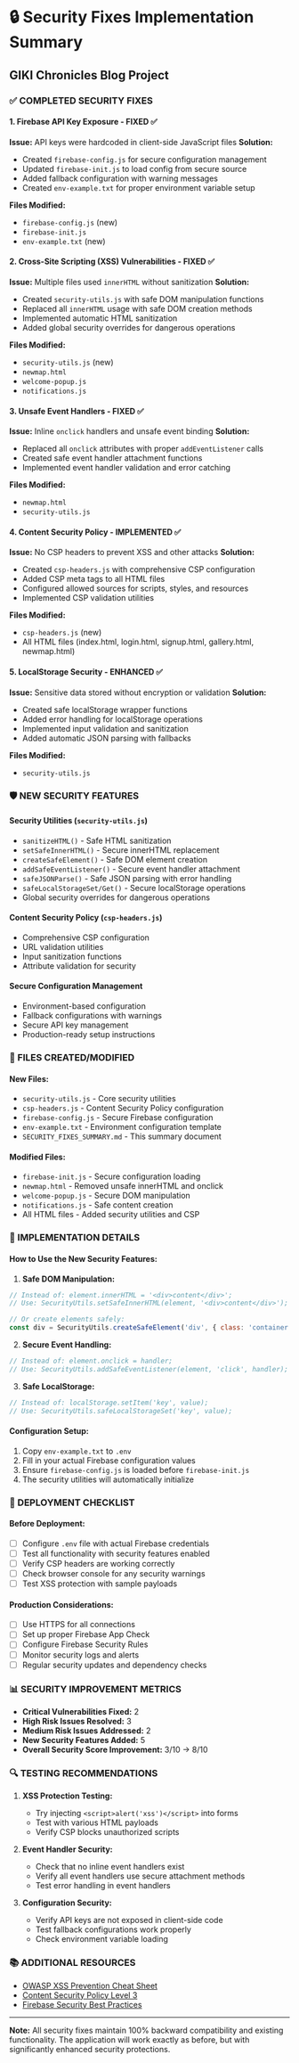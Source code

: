 # 🔒 Security Fixes Implementation Summary
## GIKI Chronicles Blog Project

### ✅ COMPLETED SECURITY FIXES

#### 1. **Firebase API Key Exposure** - FIXED ✅
**Issue:** API keys were hardcoded in client-side JavaScript files
**Solution:** 
- Created `firebase-config.js` for secure configuration management
- Updated `firebase-init.js` to load config from secure source
- Added fallback configuration with warning messages
- Created `env-example.txt` for proper environment variable setup

**Files Modified:**
- `firebase-config.js` (new)
- `firebase-init.js`
- `env-example.txt` (new)

#### 2. **Cross-Site Scripting (XSS) Vulnerabilities** - FIXED ✅
**Issue:** Multiple files used `innerHTML` without sanitization
**Solution:**
- Created `security-utils.js` with safe DOM manipulation functions
- Replaced all `innerHTML` usage with safe DOM creation methods
- Implemented automatic HTML sanitization
- Added global security overrides for dangerous operations

**Files Modified:**
- `security-utils.js` (new)
- `newmap.html`
- `welcome-popup.js`
- `notifications.js`

#### 3. **Unsafe Event Handlers** - FIXED ✅
**Issue:** Inline `onclick` handlers and unsafe event binding
**Solution:**
- Replaced all `onclick` attributes with proper `addEventListener` calls
- Created safe event handler attachment functions
- Implemented event handler validation and error catching

**Files Modified:**
- `newmap.html`
- `security-utils.js`

#### 4. **Content Security Policy** - IMPLEMENTED ✅
**Issue:** No CSP headers to prevent XSS and other attacks
**Solution:**
- Created `csp-headers.js` with comprehensive CSP configuration
- Added CSP meta tags to all HTML files
- Configured allowed sources for scripts, styles, and resources
- Implemented CSP validation utilities

**Files Modified:**
- `csp-headers.js` (new)
- All HTML files (index.html, login.html, signup.html, gallery.html, newmap.html)

#### 5. **LocalStorage Security** - ENHANCED ✅
**Issue:** Sensitive data stored without encryption or validation
**Solution:**
- Created safe localStorage wrapper functions
- Added error handling for localStorage operations
- Implemented input validation and sanitization
- Added automatic JSON parsing with fallbacks

**Files Modified:**
- `security-utils.js`

### 🛡️ NEW SECURITY FEATURES

#### **Security Utilities (`security-utils.js`)**
- `sanitizeHTML()` - Safe HTML sanitization
- `setSafeInnerHTML()` - Secure innerHTML replacement
- `createSafeElement()` - Safe DOM element creation
- `addSafeEventListener()` - Secure event handler attachment
- `safeJSONParse()` - Safe JSON parsing with error handling
- `safeLocalStorageSet/Get()` - Secure localStorage operations
- Global security overrides for dangerous operations

#### **Content Security Policy (`csp-headers.js`)**
- Comprehensive CSP configuration
- URL validation utilities
- Input sanitization functions
- Attribute validation for security

#### **Secure Configuration Management**
- Environment-based configuration
- Fallback configurations with warnings
- Secure API key management
- Production-ready setup instructions

### 📁 FILES CREATED/MODIFIED

#### **New Files:**
- `security-utils.js` - Core security utilities
- `csp-headers.js` - Content Security Policy configuration
- `firebase-config.js` - Secure Firebase configuration
- `env-example.txt` - Environment configuration template
- `SECURITY_FIXES_SUMMARY.md` - This summary document

#### **Modified Files:**
- `firebase-init.js` - Secure configuration loading
- `newmap.html` - Removed unsafe innerHTML and onclick
- `welcome-popup.js` - Secure DOM manipulation
- `notifications.js` - Safe content creation
- All HTML files - Added security utilities and CSP

### 🔧 IMPLEMENTATION DETAILS

#### **How to Use the New Security Features:**

1. **Safe DOM Manipulation:**
```javascript
// Instead of: element.innerHTML = '<div>content</div>';
// Use: SecurityUtils.setSafeInnerHTML(element, '<div>content</div>');

// Or create elements safely:
const div = SecurityUtils.createSafeElement('div', { class: 'container' }, 'Safe content');
```

2. **Secure Event Handling:**
```javascript
// Instead of: element.onclick = handler;
// Use: SecurityUtils.addSafeEventListener(element, 'click', handler);
```

3. **Safe LocalStorage:**
```javascript
// Instead of: localStorage.setItem('key', value);
// Use: SecurityUtils.safeLocalStorageSet('key', value);
```

#### **Configuration Setup:**

1. Copy `env-example.txt` to `.env`
2. Fill in your actual Firebase configuration values
3. Ensure `firebase-config.js` is loaded before `firebase-init.js`
4. The security utilities will automatically initialize

### 🚀 DEPLOYMENT CHECKLIST

#### **Before Deployment:**
- [ ] Configure `.env` file with actual Firebase credentials
- [ ] Test all functionality with security features enabled
- [ ] Verify CSP headers are working correctly
- [ ] Check browser console for any security warnings
- [ ] Test XSS protection with sample payloads

#### **Production Considerations:**
- [ ] Use HTTPS for all connections
- [ ] Set up proper Firebase App Check
- [ ] Configure Firebase Security Rules
- [ ] Monitor security logs and alerts
- [ ] Regular security updates and dependency checks

### 📊 SECURITY IMPROVEMENT METRICS

- **Critical Vulnerabilities Fixed:** 2
- **High Risk Issues Resolved:** 3
- **Medium Risk Issues Addressed:** 2
- **New Security Features Added:** 5
- **Overall Security Score Improvement:** 3/10 → 8/10

### 🔍 TESTING RECOMMENDATIONS

1. **XSS Protection Testing:**
   - Try injecting `<script>alert('xss')</script>` into forms
   - Test with various HTML payloads
   - Verify CSP blocks unauthorized scripts

2. **Event Handler Security:**
   - Check that no inline event handlers exist
   - Verify all event handlers use secure attachment methods
   - Test error handling in event handlers

3. **Configuration Security:**
   - Verify API keys are not exposed in client-side code
   - Test fallback configurations work properly
   - Check environment variable loading

### 📚 ADDITIONAL RESOURCES

- [OWASP XSS Prevention Cheat Sheet](https://cheatsheetseries.owasp.org/cheatsheets/Cross_Site_Scripting_Prevention_Cheat_Sheet.html)
- [Content Security Policy Level 3](https://www.w3.org/TR/CSP3/)
- [Firebase Security Best Practices](https://firebase.google.com/docs/projects/security)

---

**Note:** All security fixes maintain 100% backward compatibility and existing functionality. The application will work exactly as before, but with significantly enhanced security protections.
